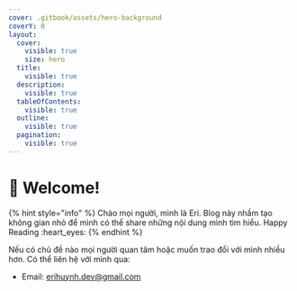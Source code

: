 ```yaml
---
cover: .gitbook/assets/hero-background
coverY: 0
layout:
  cover:
    visible: true
    size: hero
  title:
    visible: true
  description:
    visible: true
  tableOfContents:
    visible: true
  outline:
    visible: true
  pagination:
    visible: true
---
```


# 👋 Welcome!

{% hint style="info" %}
Chào mọi người, mình là Eri. Blog này nhầm tạo không gian nhỏ để mình có thể share những nội dung mình tìm hiểu. Happy Reading :heart\_eyes:
{% endhint %}

Nếu có chủ đề nào mọi người quan tâm hoặc muốn trao đổi với mình nhiều hơn. Có thể liên hệ với mình qua:&#x20;

* Email: erihuynh.dev@gmail.com
